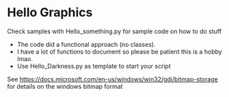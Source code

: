 # Hello Graphics
Check samples with Hello_something.py for sample code on how to do stuff
* The code did a functional approach (no classes).
* I have a lot of functions to document so please be patient this is a hobby lmao.
* Use Hello_Darkness.py as template to start your script

See https://docs.microsoft.com/en-us/windows/win32/gdi/bitmap-storage
for details on the windows bitmap format
